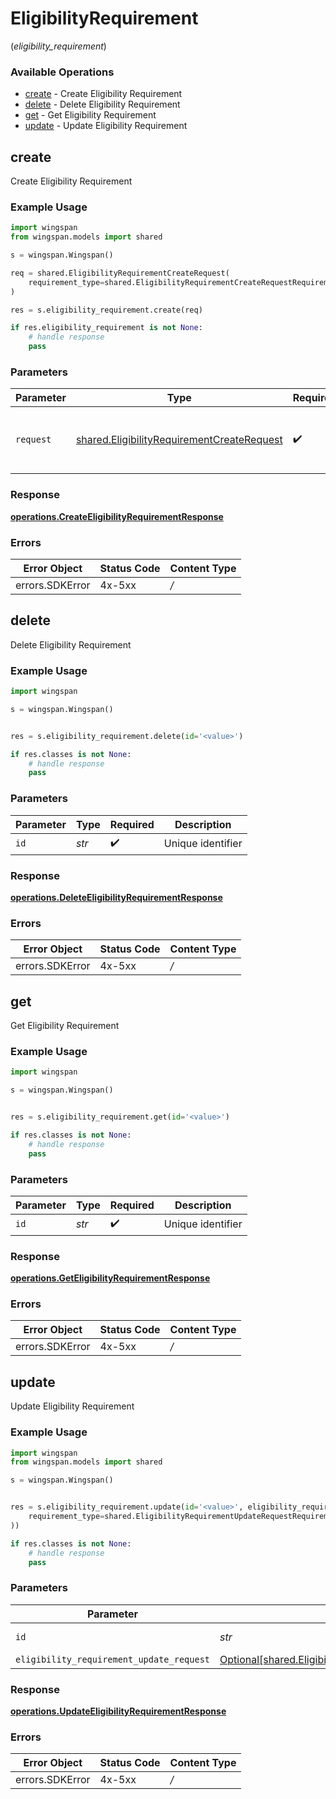# EligibilityRequirement
(*eligibility_requirement*)

### Available Operations

* [create](#create) - Create Eligibility Requirement
* [delete](#delete) - Delete Eligibility Requirement
* [get](#get) - Get Eligibility Requirement
* [update](#update) - Update Eligibility Requirement

## create

Create Eligibility Requirement

### Example Usage

```python
import wingspan
from wingspan.models import shared

s = wingspan.Wingspan()

req = shared.EligibilityRequirementCreateRequest(
    requirement_type=shared.EligibilityRequirementCreateRequestRequirementType.SIGNATURE,
)

res = s.eligibility_requirement.create(req)

if res.eligibility_requirement is not None:
    # handle response
    pass
```

### Parameters

| Parameter                                                                                                | Type                                                                                                     | Required                                                                                                 | Description                                                                                              |
| -------------------------------------------------------------------------------------------------------- | -------------------------------------------------------------------------------------------------------- | -------------------------------------------------------------------------------------------------------- | -------------------------------------------------------------------------------------------------------- |
| `request`                                                                                                | [shared.EligibilityRequirementCreateRequest](../../models/shared/eligibilityrequirementcreaterequest.md) | :heavy_check_mark:                                                                                       | The request object to use for the request.                                                               |


### Response

**[operations.CreateEligibilityRequirementResponse](../../models/operations/createeligibilityrequirementresponse.md)**
### Errors

| Error Object    | Status Code     | Content Type    |
| --------------- | --------------- | --------------- |
| errors.SDKError | 4x-5xx          | */*             |

## delete

Delete Eligibility Requirement

### Example Usage

```python
import wingspan

s = wingspan.Wingspan()


res = s.eligibility_requirement.delete(id='<value>')

if res.classes is not None:
    # handle response
    pass
```

### Parameters

| Parameter          | Type               | Required           | Description        |
| ------------------ | ------------------ | ------------------ | ------------------ |
| `id`               | *str*              | :heavy_check_mark: | Unique identifier  |


### Response

**[operations.DeleteEligibilityRequirementResponse](../../models/operations/deleteeligibilityrequirementresponse.md)**
### Errors

| Error Object    | Status Code     | Content Type    |
| --------------- | --------------- | --------------- |
| errors.SDKError | 4x-5xx          | */*             |

## get

Get Eligibility Requirement

### Example Usage

```python
import wingspan

s = wingspan.Wingspan()


res = s.eligibility_requirement.get(id='<value>')

if res.classes is not None:
    # handle response
    pass
```

### Parameters

| Parameter          | Type               | Required           | Description        |
| ------------------ | ------------------ | ------------------ | ------------------ |
| `id`               | *str*              | :heavy_check_mark: | Unique identifier  |


### Response

**[operations.GetEligibilityRequirementResponse](../../models/operations/geteligibilityrequirementresponse.md)**
### Errors

| Error Object    | Status Code     | Content Type    |
| --------------- | --------------- | --------------- |
| errors.SDKError | 4x-5xx          | */*             |

## update

Update Eligibility Requirement

### Example Usage

```python
import wingspan
from wingspan.models import shared

s = wingspan.Wingspan()


res = s.eligibility_requirement.update(id='<value>', eligibility_requirement_update_request=shared.EligibilityRequirementUpdateRequest(
    requirement_type=shared.EligibilityRequirementUpdateRequestRequirementType.SIGNATURE,
))

if res.classes is not None:
    # handle response
    pass
```

### Parameters

| Parameter                                                                                                          | Type                                                                                                               | Required                                                                                                           | Description                                                                                                        |
| ------------------------------------------------------------------------------------------------------------------ | ------------------------------------------------------------------------------------------------------------------ | ------------------------------------------------------------------------------------------------------------------ | ------------------------------------------------------------------------------------------------------------------ |
| `id`                                                                                                               | *str*                                                                                                              | :heavy_check_mark:                                                                                                 | Unique identifier                                                                                                  |
| `eligibility_requirement_update_request`                                                                           | [Optional[shared.EligibilityRequirementUpdateRequest]](../../models/shared/eligibilityrequirementupdaterequest.md) | :heavy_minus_sign:                                                                                                 | N/A                                                                                                                |


### Response

**[operations.UpdateEligibilityRequirementResponse](../../models/operations/updateeligibilityrequirementresponse.md)**
### Errors

| Error Object    | Status Code     | Content Type    |
| --------------- | --------------- | --------------- |
| errors.SDKError | 4x-5xx          | */*             |
